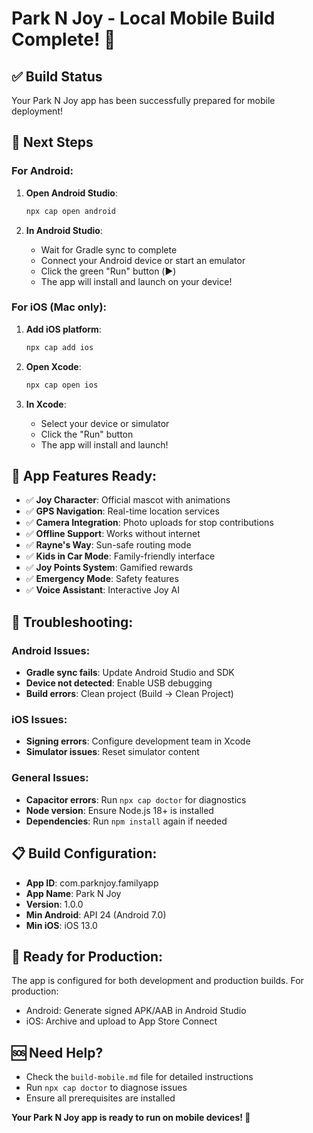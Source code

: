# Park N Joy - Local Mobile Build Complete! 📱

## ✅ Build Status
Your Park N Joy app has been successfully prepared for mobile deployment!

## 🚀 Next Steps

### For Android:
1. **Open Android Studio**:
   ```bash
   npx cap open android
   ```

2. **In Android Studio**:
   - Wait for Gradle sync to complete
   - Connect your Android device or start an emulator
   - Click the green "Run" button (▶️)
   - The app will install and launch on your device!

### For iOS (Mac only):
1. **Add iOS platform**:
   ```bash
   npx cap add ios
   ```

2. **Open Xcode**:
   ```bash
   npx cap open ios
   ```

3. **In Xcode**:
   - Select your device or simulator
   - Click the "Run" button
   - The app will install and launch!

## 📱 App Features Ready:
- ✅ **Joy Character**: Official mascot with animations
- ✅ **GPS Navigation**: Real-time location services
- ✅ **Camera Integration**: Photo uploads for stop contributions
- ✅ **Offline Support**: Works without internet
- ✅ **Rayne's Way**: Sun-safe routing mode
- ✅ **Kids in Car Mode**: Family-friendly interface
- ✅ **Joy Points System**: Gamified rewards
- ✅ **Emergency Mode**: Safety features
- ✅ **Voice Assistant**: Interactive Joy AI

## 🔧 Troubleshooting:

### Android Issues:
- **Gradle sync fails**: Update Android Studio and SDK
- **Device not detected**: Enable USB debugging
- **Build errors**: Clean project (Build → Clean Project)

### iOS Issues:
- **Signing errors**: Configure development team in Xcode
- **Simulator issues**: Reset simulator content

### General Issues:
- **Capacitor errors**: Run `npx cap doctor` for diagnostics
- **Node version**: Ensure Node.js 18+ is installed
- **Dependencies**: Run `npm install` again if needed

## 📋 Build Configuration:
- **App ID**: com.parknjoy.familyapp
- **App Name**: Park N Joy
- **Version**: 1.0.0
- **Min Android**: API 24 (Android 7.0)
- **Min iOS**: iOS 13.0

## 🎯 Ready for Production:
The app is configured for both development and production builds. For production:
- Android: Generate signed APK/AAB in Android Studio
- iOS: Archive and upload to App Store Connect

## 🆘 Need Help?
- Check the `build-mobile.md` file for detailed instructions
- Run `npx cap doctor` to diagnose issues
- Ensure all prerequisites are installed

**Your Park N Joy app is ready to run on mobile devices! 🎉**